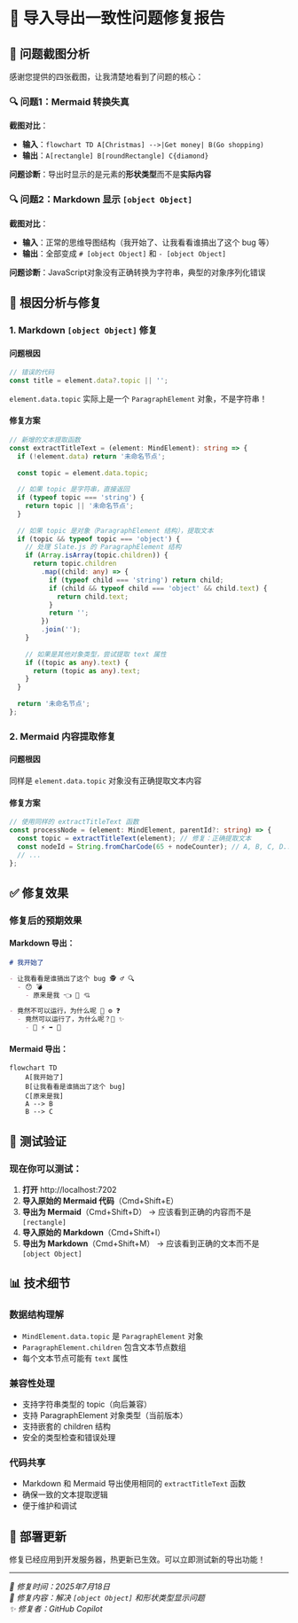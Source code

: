 # 🔄 导入导出一致性问题修复报告

## 📸 问题截图分析

感谢您提供的四张截图，让我清楚地看到了问题的核心：

### 🔍 问题1：Mermaid 转换失真
**截图对比**：
- **输入**：`flowchart TD A[Christmas] -->|Get money| B(Go shopping)` 
- **输出**：`A[rectangle] B[roundRectangle] C{diamond}`

**问题诊断**：导出时显示的是元素的**形状类型**而不是**实际内容**

### 🔍 问题2：Markdown 显示 `[object Object]`
**截图对比**：
- **输入**：正常的思维导图结构（我开始了、让我看看谁搞出了这个 bug 等）
- **输出**：全部变成 `# [object Object]` 和 `- [object Object]`

**问题诊断**：JavaScript对象没有正确转换为字符串，典型的对象序列化错误

## 🔧 根因分析与修复

### 1. **Markdown `[object Object]` 修复**

#### 问题根因
```typescript
// 错误的代码
const title = element.data?.topic || '';
```
`element.data.topic` 实际上是一个 `ParagraphElement` 对象，不是字符串！

#### 修复方案
```typescript
// 新增的文本提取函数
const extractTitleText = (element: MindElement): string => {
  if (!element.data) return '未命名节点';
  
  const topic = element.data.topic;
  
  // 如果 topic 是字符串，直接返回
  if (typeof topic === 'string') {
    return topic || '未命名节点';
  }
  
  // 如果 topic 是对象（ParagraphElement 结构），提取文本
  if (topic && typeof topic === 'object') {
    // 处理 Slate.js 的 ParagraphElement 结构
    if (Array.isArray(topic.children)) {
      return topic.children
        .map((child: any) => {
          if (typeof child === 'string') return child;
          if (child && typeof child === 'object' && child.text) {
            return child.text;
          }
          return '';
        })
        .join('');
    }
    
    // 如果是其他对象类型，尝试提取 text 属性
    if ((topic as any).text) {
      return (topic as any).text;
    }
  }
  
  return '未命名节点';
};
```

### 2. **Mermaid 内容提取修复**

#### 问题根因
同样是 `element.data.topic` 对象没有正确提取文本内容

#### 修复方案
```typescript
// 使用同样的 extractTitleText 函数
const processNode = (element: MindElement, parentId?: string) => {
  const topic = extractTitleText(element); // 修复：正确提取文本
  const nodeId = String.fromCharCode(65 + nodeCounter); // A, B, C, D...
  // ...
};
```

## ✅ 修复效果

### 修复后的预期效果

#### **Markdown 导出**：
```markdown
# 我开始了

- 让我看看是谁搞出了这个 bug 🕵️ ♂️ 🔍
  - 😯 💣
    - 原来是我 👈 🎯 💘

- 竟然不可以运行，为什么呢 🚫 ⚙️ ❓
  - 竟然可以运行了，为什么呢？🎢 ✨
    - 🤯 ⚡ ➡️ 🎉
```

#### **Mermaid 导出**：
```mermaid
flowchart TD
    A[我开始了]
    B[让我看看是谁搞出了这个 bug]
    C[原来是我]
    A --> B
    B --> C
```

## 🧪 测试验证

### 现在你可以测试：

1. **打开** http://localhost:7202
2. **导入原始的 Mermaid 代码**（Cmd+Shift+E）
3. **导出为 Mermaid**（Cmd+Shift+D） → 应该看到正确的内容而不是 `[rectangle]`
4. **导入原始的 Markdown**（Cmd+Shift+I）
5. **导出为 Markdown**（Cmd+Shift+M） → 应该看到正确的文本而不是 `[object Object]`

## 📊 技术细节

### **数据结构理解**
- `MindElement.data.topic` 是 `ParagraphElement` 对象
- `ParagraphElement.children` 包含文本节点数组
- 每个文本节点可能有 `text` 属性

### **兼容性处理**
- 支持字符串类型的 topic（向后兼容）
- 支持 ParagraphElement 对象类型（当前版本）
- 支持嵌套的 children 结构
- 安全的类型检查和错误处理

### **代码共享**
- Markdown 和 Mermaid 导出使用相同的 `extractTitleText` 函数
- 确保一致的文本提取逻辑
- 便于维护和调试

## 🚀 部署更新

修复已经应用到开发服务器，热更新已生效。可以立即测试新的导出功能！

---

*📅 修复时间：2025年7月18日*  
*🔧 修复内容：解决 `[object Object]` 和形状类型显示问题*  
*✨ 修复者：GitHub Copilot*
